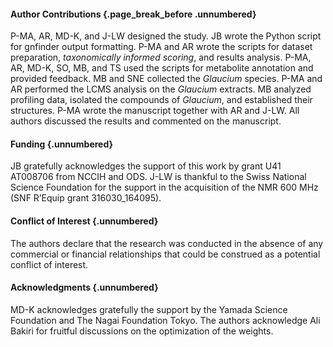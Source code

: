 #### Author Contributions {.page_break_before .unnumbered}

P-MA, AR, MD-K, and J-LW designed the study.
JB wrote the Python script for gnfinder output formatting.
P-MA and AR wrote the scripts for dataset preparation, *taxonomically informed scoring*, and results analysis.
P-MA, AR, MD-K, SO, MB, and TS used the scripts for metabolite annotation and provided feedback.
MB and SNE collected the *Glaucium* species.
P-MA and AR performed the LCMS analysis on the *Glaucium* extracts.
MB analyzed profiling data, isolated the compounds of *Glaucium*, and established their structures.
P-MA wrote the manuscript together with AR and J-LW.
All authors discussed the results and commented on the manuscript.

#### Funding {.unnumbered}

JB gratefully acknowledges the support of this work by grant U41 AT008706 from NCCIH and ODS.
J-LW is thankful to the Swiss National Science Foundation for the support in the acquisition of the NMR 600 MHz (SNF R’Equip grant 316030_164095).

#### Conflict of Interest {.unnumbered}

The authors declare that the research was conducted in the absence of any commercial or financial relationships that could be construed as a potential conflict of interest.

#### Acknowledgments {.unnumbered}

MD-K acknowledges gratefully the support by the Yamada Science Foundation and The Nagai Foundation Tokyo.
The authors acknowledge Ali Bakiri for fruitful discussions on the optimization of the weights.
